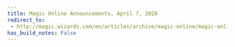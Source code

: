 ```yaml
---
title: Magic Online Announcements, April 7, 2020
redirect_to:
 - http://magic.wizards.com/en/articles/archive/magic-online/magic-online-announcements-april-7-2020
has_build_notes: False
---
```


